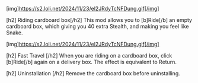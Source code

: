 
[img]https://s2.loli.net/2024/11/23/el2JRdyTcNFDung.gif[/img]

[h2] Riding cardboard box[/h2]
This mod allows you to [b]Ride[/b] an empty cardboard box, which giving you 40 extra Stealth, and making you feel like Snake.

[img]https://s2.loli.net/2024/11/23/el2JRdyTcNFDung.gif[/img]

[h2] Fast Travel [/h2]
When you are riding on a cardboard box, click [b]Ride[/b] again on a delivery box. The effect is equivalent to Return.

[h2] Uninstallation [/h2]
Remove the cardboard box before uninstalling.